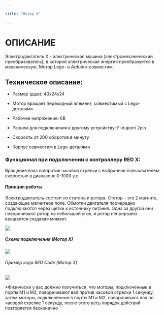```yaml
---

title: "Мотор Х"

---
```


# ОПИСАНИЕ

Электродвигатель Х - электрическая машина (электромеханический преобразователь), в которой электрическая энергия преобразуется в механическую. Мотор Lego- и Arduino-совместим.

## Техническое описание:

- Размер (д*ш*в): 40x24x24

- Мотор вращает переходный элемент, совместимый с Lego-деталями 

- Рабочее напряжение: 6В

- Разъем для подключения к другому устройству: F-dupont 2pin

- Скорость от 200 оборотов в минуту

- Корпус совместим в Lego-деталями

### Функционал при подключении к контроллеру RED X:

Вращение вала по\против часовой стрелки с выбранной пользователем скоростью в диапазоне 0-1000 у.е.

#### Принцип работы

Электродвигатель состоит из статора и ротора. Статор – это 2 магнита, создающие магнитное поле. Обмотки двигателя поочередно подключаются через щетки к источнику питания. Одна за другой они поворачивают ротор на небольшой угол, и ротор непрерывно вращается создавая момент.

![](/images/docs/performers/motor1.gif)

##### Схема подключения (Мотор Х)

![](/images/docs/performers/motorx1.jpeg)

###### Пример кода RED Code (Мотор Х)

![](/images/docs/performers/motorx2.jpg)

*Физически у вас должно получиться, что моторы, подключённые в порты M1 и M2, поворачивают вал против часовой стрелки 1 секунду, затем моторы, подключённые в порты M1 и M2, поворачивают вал по часовой стрелке 1 секунду, после этого весь порядок действий повторяется бесконечно
